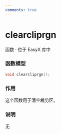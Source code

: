 ```yaml
---
comments: true
---
```


# clearcliprgn
函数 · 位于 EasyX 库中

### 函数模型

```cpp
void clearcliprgn();
```

### 作用
这个函数用于清空裁剪区。

### 说明
无